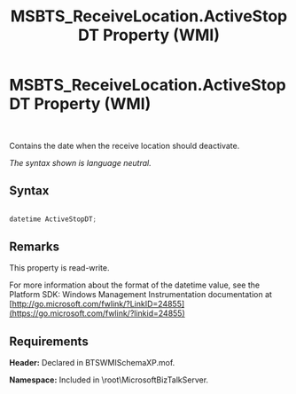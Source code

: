 ﻿---
title: MSBTS_ReceiveLocation.ActiveStopDT Property (WMI)
TOCTitle: MSBTS_ReceiveLocation.ActiveStopDT Property (WMI)
ms:assetid: 25148198-265f-4010-ba8e-39739d9d66de
ms:mtpsurl: https://msdn.microsoft.com/library/Aa559236(v=BTS.80)
ms:contentKeyID: 51526831
ms.date: 08/30/2017
mtps_version: v=BTS.80
---

# MSBTS\_ReceiveLocation.ActiveStopDT Property (WMI)

 

Contains the date when the receive location should deactivate.

*The syntax shown is language neutral.*

## Syntax

```C#

datetime ActiveStopDT;
```

## Remarks

This property is read-write.

For more information about the format of the datetime value, see the Platform SDK: Windows Management Instrumentation documentation at [http://go.microsoft.com/fwlink/?LinkID=24855](https://go.microsoft.com/fwlink/?linkid=24855)

## Requirements

**Header:** Declared in BTSWMISchemaXP.mof.

**Namespace:** Included in \\root\\MicrosoftBizTalkServer.


